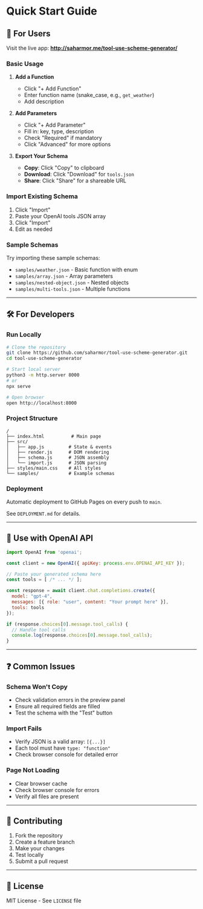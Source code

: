 # Quick Start Guide

## 🚀 For Users

Visit the live app: **http://saharmor.me/tool-use-scheme-generator/**

### Basic Usage

1. **Add a Function**
   - Click "+ Add Function"
   - Enter function name (snake_case, e.g., `get_weather`)
   - Add description

2. **Add Parameters**
   - Click "+ Add Parameter"
   - Fill in: key, type, description
   - Check "Required" if mandatory
   - Click "Advanced" for more options

3. **Export Your Schema**
   - **Copy**: Click "Copy" to clipboard
   - **Download**: Click "Download" for `tools.json`
   - **Share**: Click "Share" for a shareable URL

### Import Existing Schema

1. Click "Import"
2. Paste your OpenAI tools JSON array
3. Click "Import"
4. Edit as needed

### Sample Schemas

Try importing these sample schemas:
- `samples/weather.json` - Basic function with enum
- `samples/array.json` - Array parameters
- `samples/nested-object.json` - Nested objects
- `samples/multi-tools.json` - Multiple functions

---

## 🛠️ For Developers

### Run Locally

```bash
# Clone the repository
git clone https://github.com/saharmor/tool-use-scheme-generator.git
cd tool-use-scheme-generator

# Start local server
python3 -m http.server 8000
# or
npx serve

# Open browser
open http://localhost:8000
```

### Project Structure

```
/
├── index.html          # Main page
├── src/
│   ├── app.js         # State & events
│   ├── render.js      # DOM rendering
│   ├── schema.js      # JSON assembly
│   └── import.js      # JSON parsing
├── styles/main.css    # All styles
└── samples/           # Example schemas
```

### Deployment

Automatic deployment to GitHub Pages on every push to `main`.

See `DEPLOYMENT.md` for details.

---

## 📝 Use with OpenAI API

```javascript
import OpenAI from 'openai';

const client = new OpenAI({ apiKey: process.env.OPENAI_API_KEY });

// Paste your generated schema here
const tools = [ /* ... */ ];

const response = await client.chat.completions.create({
  model: "gpt-4",
  messages: [{ role: "user", content: "Your prompt here" }],
  tools: tools
});

if (response.choices[0].message.tool_calls) {
  // Handle tool calls
  console.log(response.choices[0].message.tool_calls);
}
```

---

## ❓ Common Issues

### Schema Won't Copy
- Check validation errors in the preview panel
- Ensure all required fields are filled
- Test the schema with the "Test" button

### Import Fails
- Verify JSON is a valid array: `[{...}]`
- Each tool must have `type: "function"`
- Check browser console for detailed error

### Page Not Loading
- Clear browser cache
- Check browser console for errors
- Verify all files are present

---

## 🤝 Contributing

1. Fork the repository
2. Create a feature branch
3. Make your changes
4. Test locally
5. Submit a pull request

---

## 📄 License

MIT License - See `LICENSE` file

